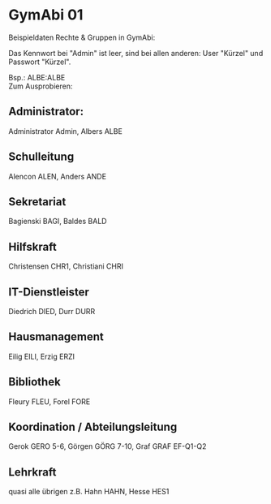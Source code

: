 # GymAbi 01 

Beispieldaten Rechte & Gruppen in GymAbi:

Das Kennwort bei "Admin" ist leer, sind bei allen anderen: User "Kürzel" und Passwort "Kürzel".  

Bsp.: ALBE:ALBE  
Zum Ausprobieren:   

## Administrator:

Administrator Admin, Albers ALBE

## Schulleitung

Alencon ALEN, Anders ANDE

## Sekretariat

Bagienski BAGI, Baldes BALD

## Hilfskraft

Christensen CHR1, Christiani CHRI

## IT-Dienstleister

Diedrich DIED, Durr DURR

## Hausmanagement

Eilig EILI, Erzig ERZI

## Bibliothek

Fleury FLEU, Forel FORE

## Koordination / Abteilungsleitung

Gerok GERO 5-6, Görgen GÖRG 7-10, Graf GRAF EF-Q1-Q2

## Lehrkraft

quasi alle übrigen z.B. Hahn HAHN, Hesse HES1
